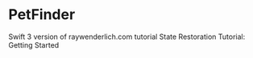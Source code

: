 # PetFinder
Swift 3 version of raywenderlich.com tutorial State Restoration Tutorial: Getting Started
